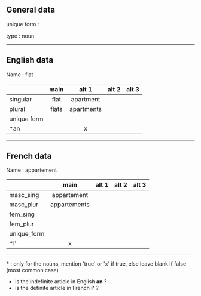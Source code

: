 ## General data

unique form :

type : noun

---

## English data

Name : flat

|             | main  |   alt 1    | alt 2 | alt 3 |
| :---------- | :---: | :--------: | :---: | ----- |
| singular    | flat  | apartment  |       |       |
| plural      | flats | apartments |       |       |
| unique form |       |            |       |       |
| \*an        |       |     x      |       |       |

---

## French data

Name : appartement

|             |     main     | alt 1 | alt 2 | alt 3 |
| :---------- | :----------: | :---: | :---: | :---: |
| masc_sing   | appartement  |       |       |       |
| masc_plur   | appartements |       |       |       |
| fem_sing    |              |       |       |       |
| fem_plur    |              |       |       |       |
| unique_form |              |       |       |       |
| \*l'        |      x       |       |       |       |

---

\* : only for the nouns, mention 'true' or 'x' if true, else leave blank if false (most common case)

- is the indefinite article in English **an** ?
- is the definite article in French **l'** ?
